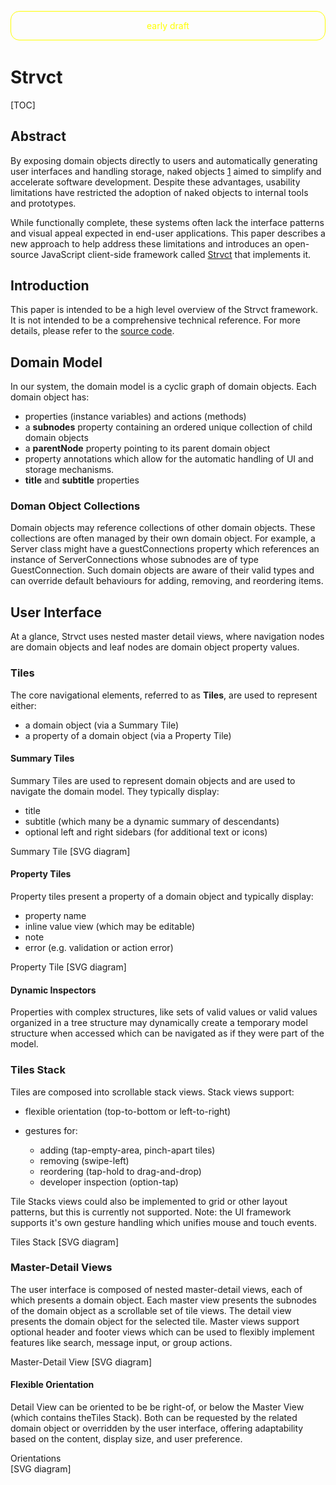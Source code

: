 <head>
  <title>strvct paper</title>
</head>

<div style="color: yellow;
        margin: 1em auto;
        margin-bottom: 3em;
        width: 100%;
        max-width: 600px;
        text-align: center;
        border: 1px solid yellow;
        padding: 1em;
        border-radius: 1em;
        box-sizing: border-box;">early draft</div>

# Strvct

[TOC]

## Abstract

By exposing domain objects directly to users and automatically generating user interfaces and handling storage, naked objects [1] aimed to simplify and accelerate software development. Despite these advantages, usability limitations have restricted the adoption of naked objects to internal tools and prototypes.

While functionally complete, these systems often lack the interface patterns and visual appeal expected in end-user applications. This paper describes a new approach to help address these limitations and introduces an open-source JavaScript client-side framework called [Strvct](https://github.com/stevedekorte/strvct.net) that implements it.

## Introduction

This paper is intended to be a high level overview of the Strvct framework. It is not intended to be a comprehensive technical reference. For more details, please refer to the [source code](https://github.com/stevedekorte/strvct.net/README_technical.md).

<!--
## Overview

Strvct is a client-side JavaScript framework for creating single page web applications using a transparently persisted Naked Objects system in which only the domain model objects need to be defined and the user interfaces and storage are handled automatically.

<diagram>
<object type="image/svg+xml" data="docs/mvs.svg">[SVG diagram]</object>
</diagram>
-->

## Domain Model

In our system, the domain model is a cyclic graph of domain objects.
Each domain object has:

- properties (instance variables) and actions (methods)
- a **subnodes** property containing an ordered unique collection of child domain objects
- a **parentNode** property pointing to its parent domain object
- property annotations which allow for the automatic handling of UI and storage mechanisms.
- **title** and **subtitle** properties

### Doman Object Collections

Domain objects may reference collections of other domain objects. These collections are often managed by their own domain object. For example, a Server class might have a guestConnections property which references an instance of ServerConnections whose subnodes are of type GuestConnection. Such domain objects are aware of their valid types and can override default behaviours for adding, removing, and reordering items.

<!--
Explain what the domain model is and how it's objects are mapped to UI and storage.

- domain model is a cyclic graph of objects
- domain objects should be "behaviourally complete", not needed controllers to perform relevant actions.
- domain objects are mapped to UI views and storage records
- UI navigates the domain object graph
- UI can present multiple views of a domain object in the same screen
- use of Domain collection classes to represent collections of domain objects
- UI, a stack of tiles, where each tile is a node that can be navigated
- assumptions of storage, a graph of objects, stored in local storage
- mention using annotations for auto-generated UI and storage

[overview diagram of domain objects graph, UI, and storage]
-->

## User Interface

At a glance, Strvct uses nested master detail views, where navigation nodes are domain objects and leaf nodes are domain object property values.

### Tiles

The core navigational elements, referred to as **Tiles**, are used to represent either:

- a domain object (via a Summary Tile)
- a property of a domain object (via a Property Tile)

#### Summary Tiles

Summary Tiles are used to represent domain objects and are used to navigate the domain model. They typically display:

- title
- subtitle (which many be a dynamic summary of descendants)
- optional left and right sidebars (for additional text or icons)

<diagram>
Summary Tile
<object type="image/svg+xml" data="docs/summary-tile.svg" style="width: 100%; height: auto;">[SVG diagram]</object>
</diagram>

#### Property Tiles

Property tiles present a property of a domain object and typically display:

- property name
- inline value view (which may be editable)
- note
- error (e.g. validation or action error)

<diagram>
Property Tile
<object type="image/svg+xml" data="docs/property-tile.svg" style="width: 100%; height: auto;">[SVG diagram]</object>
</diagram>

#### Dynamic Inspectors

Properties with complex structures, like sets of valid values or valid values organized in a tree structure may dynamically create a temporary model structure when accessed which can be navigated as if they were part of the model.

<!--
### Summary Customization

A notable feature of the Tiles is their ability to generate summaries that reflect deeper levels of the hierarchy. This is controlled by annotations on the Tiles' slots, which dictate whether or not sub-item summaries should be included. This provides a powerful way to condense information, giving users a quick overview of nested structures without requiring deep navigation.
-->

### Tiles Stack

Tiles are composed into scrollable stack views. Stack views support:

- flexible orientation (top-to-bottom or left-to-right)
- gestures for:

  - adding (tap-empty-area, pinch-apart tiles<!--, pull-down-from-top, pull-up-from-bottom-->)
  - removing (swipe-left)
  - reordering (tap-hold to drag-and-drop)
  - developer inspection (option-tap)

Tile Stacks views could also be implemented to grid or other layout patterns, but this is currently not supported.
Note: the UI framework supports it's own gesture handling which unifies mouse and touch events.

<diagram>
Tiles Stack
<object type="image/svg+xml" data="docs/tiles.svg" style="width: 100%; height: auto;">[SVG diagram]</object>
</diagram>

### Master-Detail Views

The user interface is composed of nested master-detail views, each of which presents a domain object. Each master view presents the subnodes of the domain object as a scrollable set of tile views. The detail view presents the domain object for the selected tile. Master views support optional header and footer views which can be used to flexibly implement features like search, message input, or group actions.

<diagram>
Master-Detail View
<object type="image/svg+xml" data="docs/master-detail.svg" style="width: 100%; height: auto;">[SVG diagram]</object>
</diagram>

#### Flexible Orientation

Detail View can be oriented to be be right-of, or below the Master View (which contains theTiles Stack). Both can be requested by the related domain object or overridden by the user interface, offering adaptability based on the content, display size, and user preference.

<diagram style="position: relative;
  width: 100%;
  overflow: hidden; 
  border: 0px solid white;
  margin: 0em auto;
  box-sizing: border-box;
   ">
Orientations
<object type="image/svg+xml" data="docs/orientations.svg" style="  display: inline-block;
  width: 100%;
  height: 100%;
  box-sizing: border-box;
  top: 0;
  left: 0;">[SVG diagram]</object>
</diagram>

#### Auto Collapsing and Expanding

Master-Detail views have the default behaviour of automatically collapsing and expandas needed during navigation in order to best fit on screen. For example, on very small screens, such as watches, it might collapse to only show the last Tile Stack, while larger screens as many of the right most Tile Stacks as possible.

### Nesting

By nesting these master-detail views with a combination of orientations, a flexible navigation structure is formed which maps well to many common application design patterns. This flexibility can be used to automatically adapt the layout based on the content, display size, and user preference.

<diagram>
  <div style="display: inline-block; height: fit-content; width: 30%; max-width: 100%;">
  Vertical<br>
  <object type="image/svg+xml" data="docs/vertical-hierarchical-miller-columns.svg">[SVG diagram]</object>
  </div>
  <div style="display: inline-block; height: fit-content; width: 30%; max-width: 100%;">
  Horizontal<br>
  <object type="image/svg+xml" data="docs/horizontal-hierarchical-miller-columns.svg">[SVG diagram]</object>
  </div>
  <div style="display: inline-block; height: fit-content; width: 30%; max-width: 100%;">
  Hybrid<br>
  <object type="image/svg+xml" data="docs/hybrid-hierarchical-miller-columns.svg">[SVG diagram]</object>
  </div>
</diagram>

### Navigation

- selected tiles on navigation path are highlighted
- active tile (most recently selected) tile is highlghted differently

### UI Advantages

As the entire UI is composed of these Tile Stack views, features implemented for the Master-Detail views are immeditately available for the entire UI, such as:

- consistent:

  - navigation
  - visual structure
  - interactions
    - adding, removing, reordering
    - search

- every level has:
  - responsive design
  - arbitrary depth navigation
  - flexible layout

## Storage

### Requirements

Domain object classes must declare:

- If their instances are persistent
- Which of their properties are persistent

### Persistence Mechanism

- Each persistent domain object and referenced JavaScript collection (Arrays, ArrayBuffers, Maps, Sets, Dictionaries) is:

  - Assigned a unique persistence ID
  - Stored as a single JSON record

- Mutations on persistent properties (or collections) auto queue the object for storage

- new or updated object records are committed in a single transaction at the end of the event loop

- Automatic garbage collection of the stored object graph occurs, on startup or when requested
- Only objects reachable from the root domain object are stored. That is, an object is not queued for storage unless it is set in a persistent property or as a member of a persistent collection.

<!--
- the database is a IndexedDB Object Store indexed by the Domain Object's unique ID
-->

In addition, garbage collection of persistent objects which become unreachable is performed automatically.

[1]: http://downloads.nakedobjects.net/resources/Pawson%20thesis.pdf "Pawson, R., & Matthews, R. (2000). Naked Objects (Technical Report)"
